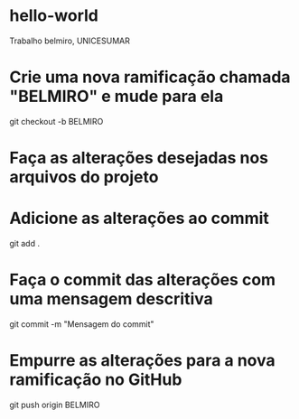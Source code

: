 # hello-world
Trabalho belmiro, UNICESUMAR

# Crie uma nova ramificação chamada "BELMIRO" e mude para ela
git checkout -b BELMIRO

# Faça as alterações desejadas nos arquivos do projeto

# Adicione as alterações ao commit
git add .

# Faça o commit das alterações com uma mensagem descritiva
git commit -m "Mensagem do commit"

# Empurre as alterações para a nova ramificação no GitHub
git push origin BELMIRO
